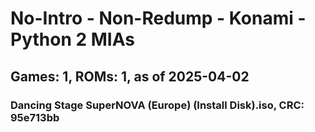# No-Intro - Non-Redump - Konami - Python 2 MIAs
## Games: 1, ROMs: 1, as of 2025-04-02

### Dancing Stage SuperNOVA (Europe) (Install Disk).iso, CRC: 95e713bb
